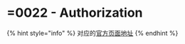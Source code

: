 # =0022 - Authorization

{% hint style="info" %}
对应的[官方页面地址](https://contributing.bitwarden.com/architecture/adr/server-authorization)
{% endhint %}

